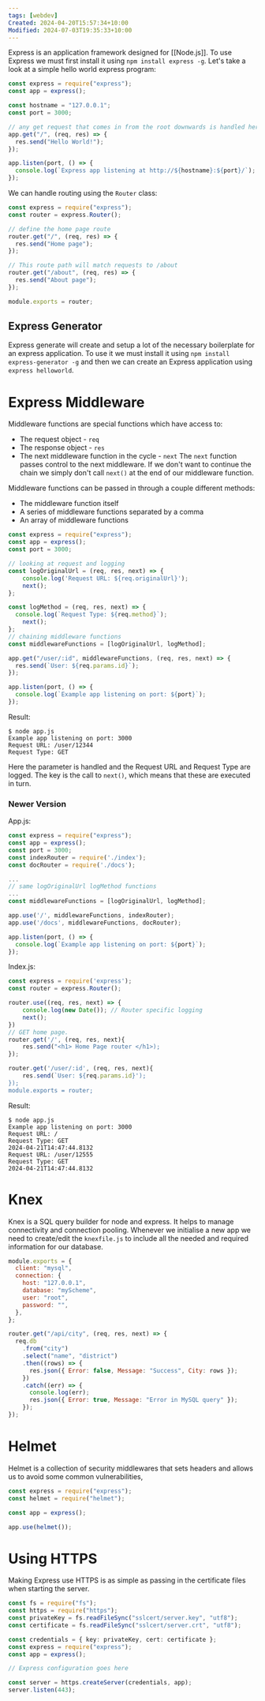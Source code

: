 ```yaml
---
tags: [webdev]
Created: 2024-04-20T15:57:34+10:00
Modified: 2024-07-03T19:35:33+10:00
---
```

Express is an application framework designed for [[Node.js]]. To use Express we must first install it using `npm install express -g`. Let's take a look at a simple hello world express program:
```javascript
const express = require("express");
const app = express();

const hostname = "127.0.0.1";
const port = 3000;

// any get request that comes in from the root downwards is handled here
app.get("/", (req, res) => {
  res.send("Hello World!");
});

app.listen(port, () => {
  console.log(`Express app listening at http://${hostname}:${port}/`);
});
```
We can handle routing using the `Router` class:
```javascript
const express = require("express");
const router = express.Router();

// define the home page route
router.get("/", (req, res) => {
  res.send("Home page");
});

// This route path will match requests to /about
router.get("/about", (req, res) => {
  res.send("About page");
});

module.exports = router;
```
## Express Generator
Express generate will create and setup a lot of the necessary boilerplate for an express application. To use it we must install it using `npm install express-generator -g` and then we can create an Express application using `express helloworld`.

# Express Middleware
Middleware functions are special functions which have access to:
- The request object - `req`
- The response object - `res`
- The next middleware function in the cycle - `next`
The `next` function passes control to the next middleware. If we don't want to continue the chain we simply don't call `next()` at the end of our middleware function.

Middleware functions can be passed in through a couple different methods:
- The middleware function itself
- A series of middleware functions separated by a comma
- An array of middleware functions
```javascript
const express = require("express");
const app = express();
const port = 3000;

// looking at request and logging
const logOriginalUrl = (req, res, next) => {
	console.log('Request URL: ${req.originalUrl}');
	next();
};

const logMethod = (req, res, next) => {
  console.log(`Request Type: ${req.method}`);
    next();
};
// chaining middleware functions
const middlewareFunctions = [logOriginalUrl, logMethod];

app.get("/user/:id", middlewareFunctions, (req, res, next) => {
  res.send(`User: ${req.params.id}`);
});

app.listen(port, () => {
  console.log(`Example app listening on port: ${port}`);
});
```
Result: 
```
$ node app.js
Example app listening on port: 3000
Request URL: /user/12344
Request Type: GET
```
Here the parameter is handled and the Request URL and Request Type are logged. The key is the call to `next()`, which means that these are executed in turn.

### Newer Version
App.js:
```javascript
const express = require("express");
const app = express();
const port = 3000;
const indexRouter = require('./index');
const docRouter = require('./docs');

...
// same logOriginalUrl logMethod functions
...
const middlewareFunctions = [logOriginalUrl, logMethod];

app.use('/', middlewareFunctions, indexRouter);
app.use('/docs', middlewareFunctions, docRouter);

app.listen(port, () => {
  console.log(`Example app listening on port: ${port}`);
});
```
Index.js:
```javascript
const express = require('express');
const router = express.Router();

router.use((req, res, next) => {
	console.log(new Date()); // Router specific logging
	next();
})
// GET home page.
router.get('/', (req, res, next){
	res.send("<h1> Home Page router </h1>);
});

router.get('/user/:id', (req, res, next){
	res.send(`User: ${req.params.id}');
});
module.exports = router;
```
Result: 
```
$ node app.js
Example app listening on port: 3000
Request URL: /
Request Type: GET
2024-04-21T14:47:44.8132
Request URL: /user/12555
Request Type: GET
2024-04-21T14:47:44.8132
```
# Knex
Knex is a SQL query builder for node and express. It helps to manage connectivity and connection pooling. Whenever we initialise a new app we need to create/edit the `knexfile.js` to include all the needed and required information for our database.
```js
module.exports = {
  client: "mysql",
  connection: {
    host: "127.0.0.1",
    database: "myScheme",
    user: "root",
    password: "",
  },
};
```
```js
router.get("/api/city", (req, res, next) => {
  req.db
    .from("city")
    .select("name", "district")
    .then((rows) => {
      res.json({ Error: false, Message: "Success", City: rows });
    })
    .catch((err) => {
      console.log(err);
      res.json({ Error: true, Message: "Error in MySQL query" });
    });
});
```
# Helmet 
Helmet is a collection of security middlewares that sets headers and allows us to avoid some common vulnerabilities,
```js
const express = require("express");
const helmet = require("helmet");

const app = express();

app.use(helmet());
```

# Using HTTPS
Making Express use HTTPS is as simple as passing in the certificate files when starting the server.
```ts
const fs = require("fs");
const https = require("https");
const privateKey = fs.readFileSync("sslcert/server.key", "utf8");
const certificate = fs.readFileSync("sslcert/server.crt", "utf8");

const credentials = { key: privateKey, cert: certificate };
const express = require("express");
const app = express();

// Express configuration goes here

const server = https.createServer(credentials, app);
server.listen(443);
```